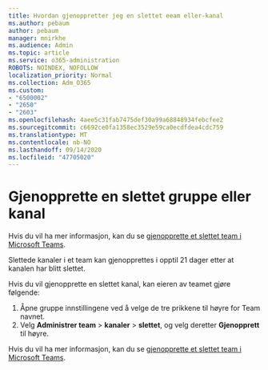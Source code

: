 ```yaml
---
title: Hvordan gjenoppretter jeg en slettet eeam eller-kanal
ms.author: pebaum
author: pebaum
manager: mnirkhe
ms.audience: Admin
ms.topic: article
ms.service: o365-administration
ROBOTS: NOINDEX, NOFOLLOW
localization_priority: Normal
ms.collection: Adm_O365
ms.custom:
- "6500002"
- "2650"
- "2603"
ms.openlocfilehash: 4aee5c31fab7475def30a99a68848934febcfee2
ms.sourcegitcommit: c6692ce0fa1358ec3529e59ca0ecdfdea4cdc759
ms.translationtype: MT
ms.contentlocale: nb-NO
ms.lasthandoff: 09/14/2020
ms.locfileid: "47705020"
---
```

# <a name="how-to-restore-a-deleted-team-or-channel"></a>Gjenopprette en slettet gruppe eller kanal

Hvis du vil ha mer informasjon, kan du se [gjenopprette et slettet team i Microsoft Teams](https://blogs.technet.microsoft.com/skypehybridguy/2017/07/23/restoring-a-deleted-team-in-microsoft-teams).

Slettede kanaler i et team kan gjenopprettes i opptil 21 dager etter at kanalen har blitt slettet.

Hvis du vil gjenopprette en slettet kanal, kan eieren av teamet gjøre følgende:

1. Åpne gruppe innstillingene ved å velge de tre prikkene til høyre for Team navnet.
2. Velg **Administrer team**  >  **kanaler**  >  **slettet**, og velg deretter **Gjenopprett** til høyre.

Hvis du vil ha mer informasjon, kan du se [gjenopprette et slettet team i Microsoft Teams](https://blogs.technet.microsoft.com/skypehybridguy/2017/07/23/restoring-a-deleted-team-in-microsoft-teams).